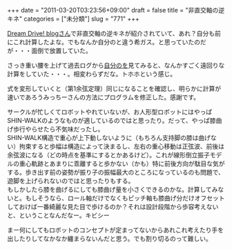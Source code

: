 +++
date = "2011-03-20T03:23:56+09:00"
draft = false
title = "非直交軸の逆キネ"
categories = ["未分類"]
slug = "771"
+++

<p><a href="http://dream-drive.net/archives/2011/03/post_256.html">Dream Drive! blogさん</a>で非直交軸の逆キネが紹介されていて、あれ？自分も前にこれ計算したよな。でもなんか自分のと違う希ガス。と思っていたのだが・・・面倒で放置していた。</p>

<p>さっき重い腰を上げて過去ログから<a href="/images/robolog/blog/2009/12/post-ea1f.html">自分のを</a>見てみると、なんかすごく遠回りな計算をしていた・・・。相変わらずだな。トホホという感じ。</p>

<p>式を変形していくと（第1余弦定理）同じになることを確認し、明らかに計算が速いであろうみっちーさんの方法にプログラムを修正した。感謝です。</p>

<p></p>

<p></p>

<p></p>

<p>サークルが忙しくてロボットやれていないが、お人形型ロボットにはやっぱSHIN-WALKのようなものが適しているのではと思ったり。だって、やっぱ膝曲げ歩行やらせたら不気味だったし。<br />SHIN-WALK構造で重心が上下動しないように（もちろん支持脚の膝は曲げない）拘束すると歩幅は構造によって決まるし、左右の重心移動は正弦波、前後は余弦波になる（どの時点を基準にするとかあるけど）。これが線形倒立振子モデルの重心軌跡とあまりに乖離すると歩かない（かも）特に前後方向が駄目な気がする。歩き出す前の姿勢が振り子の振幅最大のところになっているのも問題で、遊脚を上げられないのではと思ったりもする。<br />もしかしたら膝を曲げるにしても膝曲げ量を小さくできるのかな。計算してみないと。もしそうなら、ロール軸だけでなくもピッチ軸も膝曲げ分だけオフセットしておけば一番綺麗な見た目で歩けるのか？それは設計段階から歩容考えないと、ということなんだなー。キビシー</p>

<p>まー何にしてもロボットのコンセプトが定まってないからあれこれ考えたり手を出したりしてなかなか纏まらないんだと思う。でも割り切るのって難しい。</p>

